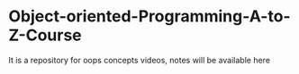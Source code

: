 # Object-oriented-Programming-A-to-Z-Course
It is a repository for oops concepts videos, notes will be available here
